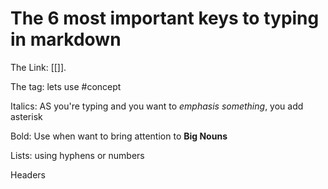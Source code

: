 # The 6 most important keys to typing in markdown

The Link: [[]].

The tag: lets use #concept

Italics: AS you're typing and you want to *emphasis something*, you add asterisk

Bold: Use when want to bring attention to **Big Nouns**

Lists: using hyphens or numbers 

Headers 